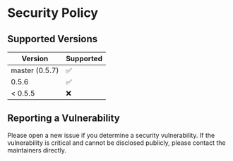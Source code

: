 # Security Policy

## Supported Versions

| Version        | Supported          |
| -------------- | ------------------ |
| master (0.5.7) | :white_check_mark: |
| 0.5.6          | :white_check_mark: |
| < 0.5.5        | :x:                |

## Reporting a Vulnerability

Please open a new issue if you determine a security vulnerability. If the vulnerability is critical and cannot be disclosed publicly, please contact the maintainers directly.
